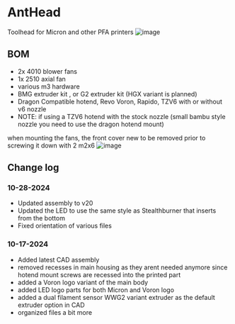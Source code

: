 # AntHead
Toolhead for Micron and other PFA printers 
![image](https://github.com/user-attachments/assets/46479fa7-f2ea-4e98-a73c-22cb5ffeb9c2)

## BOM 
* 2x 4010 blower fans 
* 1x 2510 axial fan 
* various m3 hardware 
* BMG extruder kit , or G2 extruder kit (HGX variant is planned)
* Dragon Compatible hotend, Revo Voron, Rapido, TZV6 with or without v6 nozzle
* NOTE: if using a TZV6 hotend with the stock nozzle (small bambu style nozzle you need to use the dragon hotend mount)


when mounting the fans, the front cover new to be removed prior to screwing it down with 2 m2x6 
![image](https://media.discordapp.net/attachments/1115786683053518970/1287322145822605362/20240921_213730.jpg?ex=6709836c&is=670831ec&hm=054375f9e8a804d073cd9e0db3058fba8b0b910a66fb7c9942b31f0d38c19b01&)


## Change log ##

### 10-28-2024
* Updated assembly to v20
* Updated the LED to use the same style as Stealthburner that inserts from the bottom 
* Fixed orientation of various files 

### 10-17-2024
* Added latest CAD assembly
* removed recesses in main housing as they arent needed anymore since hotend mount screws are recessed into the printed part
* added a Voron logo variant of the main body 
* added LED logo parts for both Micron and Voron logo 
* added a dual filament sensor WWG2 variant extruder as the default extruder option in CAD 
* organized files a bit more
